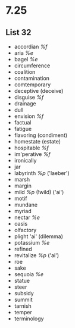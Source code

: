 # 7.25
## List 32
* accordian *%f*
* aria *%e*
* bagel *%e*
* circumference
* coalition
* contamination
* comtemporary
* deceptive (deceive)
* disguise *%f*
* drainage
* dull
* envision *%f*
* factual
* fatigue
* flavoring (condiment)
* homestate (estate)
* hospitable *%f*
* im'perative *%f*
* ironically
* jar
* labyrinth *%p* ('laeber')
* marsh
* margin
* mild *%p* (!wild) ('ai')
* motif
* mundane
* myriad  
* nectar *%e*
* oasis 
* olfactory
* plight 'ai' (dilemma)
* potassium *%e*
* refined
* revitalize *%p* ('ai')
* roe
* sake
* sequoia *%e*
* statue
* steer
* subsidy
* summit
* tarnish
* temper
* terminology